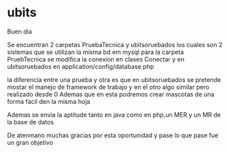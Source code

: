 # ubits

Buen dia 

Se encuentran 2 carpetas PruebaTecnica y ubitsoruebados
los cuales son 2 sistemas que se utilizan la misma bd em mysql
para la carpeta PruebTecnica se modifica la conexion en clases Conectar
y en ubitsoruebados en application/config/database.php

la diferencia entre una prueba y otra es que en ubitsoruebados
se pretende mostar el manejo de framework de trabajo y en el otro algo
similar pero realizado desde 0 Ademas que en esta podremos crear mascotas
de una forma facil den la misma hoja 

Ademas se envia la aptitude tanto en java como en php,un MER y un MR de la
base de datos

De atenmano muchas gracias por esta oportunidad y pase lo que pase
fue un gran objetivo 

